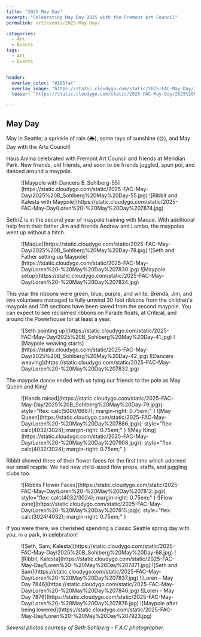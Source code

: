```yaml
---
title: "2025 May Day"
excerpt: "Celebrating May Day 2025 with the Fremont Art Council"
permalink: art/events/2025-May-Day/

categories:
  - Art
  - Events
tags:
  - Art
  - Events


header:
  overlay_color: "#285faf"
  overlay_image: "https://static.cloudygo.com/static/2025-FAC-May-Day/2025%20B_Sohlberg%20May%20Day-42.jpg"
  teaser: "https://static.cloudygo.com/static/2025-FAC-May-Day/2025%20B_Sohlberg%20May%20Day-42.jpg"

---
```


## May Day

May in Seattle; a sprinkle of rain (🌦️), some rays of sunshine (🌞), and May Day with the Arts Council!

Haus Anima celebrated with Fremont Art Council and friends at Meridian Park.
New friends, old friends, and soon to be friends juggled, spun poi, and danced around a maypole.

<figure class="half" markdown="span">
![Maypole with Dancers B_Sohlberg-55](https://static.cloudygo.com/static/2025-FAC-May-Day/2025%20B_Sohlberg%20May%20Day-55.jpg)
![Ribbit and Kalesta with Maypole](https://static.cloudygo.com/static/2025-FAC-May-Day/Loren%20-%20May%20Day%207874.jpg)
</figure>

Seth/Z is in the second year of maypole training with Maque. With additional help from their father Jim and friends Andrew and Lambo, the maypoles went up without a hitch.

<figure class="third" markdown="span">
![Maque](https://static.cloudygo.com/static/2025-FAC-May-Day/2025%20B_Sohlberg%20May%20Day-78.jpg)
![Seth and Father setting up Maypole](https://static.cloudygo.com/static/2025-FAC-May-Day/Loren%20-%20May%20Day%207830.jpg)
![Maypole setup](https://static.cloudygo.com/static/2025-FAC-May-Day/Loren%20-%20May%20Day%207824.jpg)
</figure>

This year the ribbons were green, blue, purple, and white. Brenda, Jim, and two volunteers managed to fully unwind 30 foot ribbons from the children's maypole and 10ft sections have been saved from the second maypole. You can expect to see reclaimed ribbons on Parade floats, at Critical, and around the Powerhouse for at least a year.

<figure class="third" markdown="span">
![Seth pointing up](https://static.cloudygo.com/static/2025-FAC-May-Day/2025%20B_Sohlberg%20May%20Day-41.jpg)
![Maypole weaving starts](https://static.cloudygo.com/static/2025-FAC-May-Day/2025%20B_Sohlberg%20May%20Day-42.jpg)
![Dancers weaving](https://static.cloudygo.com/static/2025-FAC-May-Day/Loren%20-%20May%20Day%207832.jpg)
</figure>

The maypole dance ended with us tying our friends to the pole as May Queen and King!

<figure class="third" markdown="span">
![Hands raised](https://static.cloudygo.com/static/2025-FAC-May-Day/2025%20B_Sohlberg%20May%20Day-79.jpg){: style="flex: calc(5000/6667); margin-right: 0.75em;" }
![May Queen](https://static.cloudygo.com/static/2025-FAC-May-Day/Loren%20-%20May%20Day%207886.jpg){: style="flex: calc(4032/3024); margin-right: 0.75em;" }
![May King](https://static.cloudygo.com/static/2025-FAC-May-Day/Loren%20-%20May%20Day%207908.jpg){: style="flex: calc(4032/3024); margin-right: 0.75em;" }
</figure>


Ribbit showed three of their flower faces for the first time which adorned our small respite. We had new child-sized flow props, staffs, and juggling clubs too.


<figure class="half" markdown="span">
![Ribbits Flower Faces](https://static.cloudygo.com/static/2025-FAC-May-Day/Loren%20-%20May%20Day%207812.jpg){: style="flex: calc(4032/3024); margin-right: 0.75em;" }
![Flow zone](https://static.cloudygo.com/static/2025-FAC-May-Day/Loren%20-%20May%20Day%207815.jpg){: style="flex: calc(3024/4032); margin-right: 0.75em;" }
</figure>

If you were there, we cherished spending a classic Seattle spring day with you, in a park, in celebration!

<figure class="third" markdown="span">
![Seth, Sam, Kalesta](https://static.cloudygo.com/static/2025-FAC-May-Day/2025%20B_Sohlberg%20May%20Day-68.jpg)
![Ribbit, Kalesta](https://static.cloudygo.com/static/2025-FAC-May-Day/Loren%20-%20May%20Day%207871.jpg)
![Seth and Sam](https://static.cloudygo.com/static/2025-FAC-May-Day/Loren%20-%20May%20Day%207837.jpg)
![Loren - May Day 7846](https://static.cloudygo.com/static/2025-FAC-May-Day/Loren%20-%20May%20Day%207846.jpg)
![Loren - May Day 7876](https://static.cloudygo.com/static/2025-FAC-May-Day/Loren%20-%20May%20Day%207876.jpg)
![Maypole after being lowered](https://static.cloudygo.com/static/2025-FAC-May-Day/Loren%20-%20May%20Day%207923.jpg)
</figure>

*Several photos courtesy of Beth Sohlberg - F.A.C photographer.*

